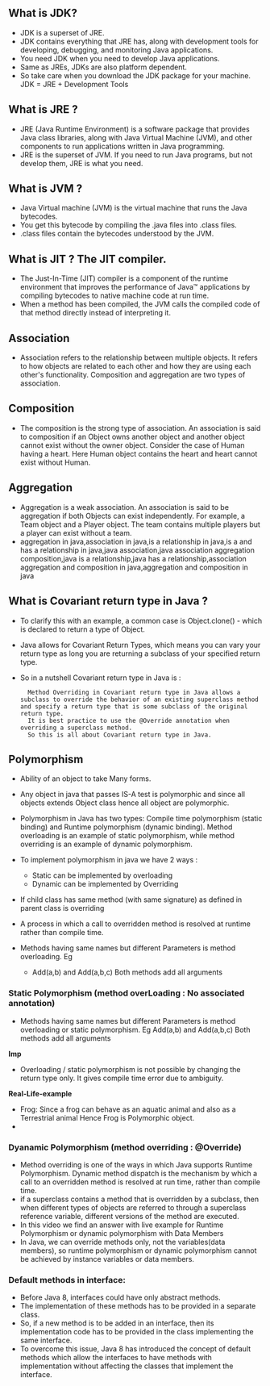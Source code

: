 ## What is JDK? 
* JDK is a superset of JRE. 
* JDK contains everything that JRE has, along with development tools for developing, debugging, and monitoring Java applications.
* You need JDK when you need to develop Java applications. 
* Same as JREs, JDKs are also platform dependent. 
* So take care when you download the JDK package for your machine. JDK = JRE + Development Tools 

## What is JRE ? 
* JRE (Java Runtime Environment) is a software package that provides Java class libraries, along with Java Virtual Machine (JVM), and other components to run applications written in Java programming. 
* JRE is the superset of JVM. If you need to run Java programs, but not develop them, JRE is what you need. 

## What is JVM ? 
* Java Virtual machine (JVM) is the virtual machine that runs the Java bytecodes. 
* You get this bytecode by compiling the .java files into .class files.
* .class files contain the bytecodes understood by the JVM. 

## What is JIT ? The JIT compiler. 
* The Just-In-Time (JIT) compiler is a component of the runtime environment that improves the performance of Java™ applications by compiling bytecodes to native machine code at run time. 
* When a method has been compiled, the JVM calls the compiled code of that method directly instead of interpreting it.


## Association
* Association refers to the relationship between multiple objects. It refers to how objects are related to each other and how they are using each other's functionality. Composition and aggregation are two types of association.

## Composition
* The composition is the strong type of association. An association is said to composition if an Object owns another object and another object cannot exist without the owner object. Consider the case of Human having a heart. Here Human object contains the heart and heart cannot exist without Human.

## Aggregation
* Aggregation is a weak association. An association is said to be aggregation if both Objects can exist independently. For example, a Team object and a Player object. The team contains multiple players but a player can exist without a team.
* aggregation in java,association in java,is a relationship in java,is a and has a relationship in java,java association,java association aggregation composition,java is a relationship,java has a relationship,association aggregation and composition in java,aggregation and composition in java

## What is Covariant return type in Java ?
* To clarify this with an example, a common case is Object.clone() - which is declared to return a type of Object.
* Java allows for Covariant Return Types, which means you can vary your return type as long you are returning a subclass of your specified return type.
* So in a nutshell Covariant return type in Java is :
      
        Method Overriding in Covariant return type in Java allows a subclass to override the behavior of an existing superclass method and specify a return type that is some subclass of the original return type. 
        It is best practice to use the @Override annotation when overriding a superclass method.
        So this is all about Covariant return type in Java.

## Polymorphism
* Ability of an object to take Many forms.
* Any object in java that passes IS-A test is polymorphic and since all objects extends Object class hence all object are polymorphic.
* Polymorphism in Java has two types: Compile time polymorphism (static binding) and Runtime polymorphism (dynamic binding). Method overloading is an example of static polymorphism, while method overriding is an example of dynamic polymorphism.

* To implement polymorphism in java we have 2 ways :
    * Static can be implemented by overloading
    * Dynamic can be implemented by Overriding

* If child class has same method (with same signature) as defined in parent class is overriding
* A process in which a call to overridden method is resolved at runtime rather than compile time.
* Methods having same names but different Parameters is method overloading. Eg
    * Add(a,b) and Add(a,b,c)
      Both methods add all arguments

### Static Polymorphism (method overLoading : No associated annotation)
* Methods having same names but different Parameters is method overloading or static polymorphism. Eg
Add(a,b) and Add(a,b,c)
Both methods add all arguments

**Imp**
* Overloading / static polymorphism is not possible by changing the return type only. It gives compile time error due to ambiguity.

**Real-Life-example**
* Frog: Since a frog can behave as an aquatic animal and also as a Terrestrial animal Hence Frog is Polymorphic object.
* 

### Dyanamic Polymorphism (method overriding :  @Override)
* Method overriding is one of the ways in which Java supports Runtime Polymorphism. Dynamic method dispatch is the mechanism by which a call to an overridden method is resolved at run time, rather than compile time.
* if a superclass contains a method that is overridden by a subclass, then when different types of objects are referred to through a superclass reference variable, different versions of the method are executed.
* In this video we find an answer with live example for Runtime Polymorphism or dynamic polymorphism with Data Members
* In Java, we can override methods only, not the variables(data members), so runtime polymorphism or dynamic polymorphism cannot be achieved by instance variables or data members.

### Default methods in interface:
* Before Java 8, interfaces could have only abstract methods.
* The implementation of these methods has to be provided in a separate class.
* So, if a new method is to be added in an interface, then its implementation code has to be provided in the class implementing the same interface.
* To overcome this issue, Java 8 has introduced the concept of default methods which allow the interfaces to have methods with implementation without affecting the classes that implement the interface.
